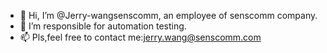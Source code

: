 - 👋 Hi, I’m @Jerry-wangsenscomm, an employee of senscomm company.
- 👀 I’m responsible for automation testing.
- 📫 Pls,feel free to contact me:jerry.wang@senscomm.com

<!---
Jerry-wangsenscomm/Jerry-wangsenscomm is a ✨ special ✨ repository because its `README.md` (this file) appears on your GitHub profile.
You can click the Preview link to take a look at your changes.
--->
